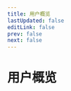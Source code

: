 ```yaml
---
title: 用户概览
lastUpdated: false
editLink: false
prev: false
next: false
---
```


# 用户概览

<script setup>
import Overview from '../vue/views/garage/Overview.vue';
</script>

<Overview />